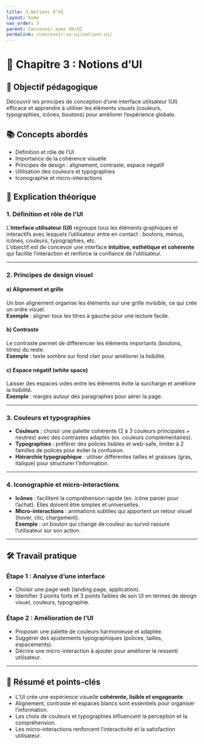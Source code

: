 ```yaml
---
title: 3.Notions d’UI
layout: home
nav_order: 3
parent: Concevoir avec UX/UI
permalink: /concevoir-ux-ui/notions-ui/
---
```


# 📘 Chapitre 3 : Notions d’UI

## 🎯 Objectif pédagogique
Découvrir les principes de conception d’une interface utilisateur (UI) efficace et apprendre à utiliser les éléments visuels (couleurs, typographies, icônes, boutons) pour améliorer l’expérience globale.

## 📚 Concepts abordés
- Définition et rôle de l’UI
- Importance de la cohérence visuelle
- Principes de design : alignement, contraste, espace négatif
- Utilisation des couleurs et typographies
- Iconographie et micro-interactions

## 🧠 Explication théorique

### 1. Définition et rôle de l’UI
L’**interface utilisateur (UI)** regroupe tous les éléments graphiques et interactifs avec lesquels l’utilisateur entre en contact : boutons, menus, icônes, couleurs, typographies, etc.  
L’objectif est de concevoir une interface **intuitive, esthétique et cohérente** qui facilite l’interaction et renforce la confiance de l’utilisateur.

---

### 2. Principes de design visuel

#### a) Alignement et grille  
Un bon alignement organise les éléments sur une grille invisible, ce qui crée un ordre visuel.  
**Exemple** : aligner tous les titres à gauche pour une lecture facile.

#### b) Contraste  
Le contraste permet de différencier les éléments importants (boutons, titres) du reste.  
**Exemple** : texte sombre sur fond clair pour améliorer la lisibilité.

#### c) Espace négatif (white space)  
Laisser des espaces vides entre les éléments évite la surcharge et améliore la lisibilité.  
**Exemple** : marges autour des paragraphes pour aérer la page.

---

### 3. Couleurs et typographies

- **Couleurs** : choisir une palette cohérente (2 à 3 couleurs principales + neutres) avec des contrastes adaptés (ex. couleurs complémentaires).  
- **Typographies** : préférer des polices lisibles et web-safe, limiter à 2 familles de polices pour éviter la confusion.  
- **Hiérarchie typographique** : utiliser différentes tailles et graisses (gras, italique) pour structurer l’information.

---

### 4. Iconographie et micro-interactions

- **Icônes** : facilitent la compréhension rapide (ex. icône panier pour l’achat). Elles doivent être simples et universelles.  
- **Micro-interactions** : animations subtiles qui apportent un retour visuel (hover, clic, chargement).  
  **Exemple** : un bouton qui change de couleur au survol rassure l’utilisateur sur son action.

---

## 🛠 Travail pratique

### Étape 1 : Analyse d’une interface  
- Choisir une page web (landing page, application).  
- Identifier 3 points forts et 3 points faibles de son UI en termes de design visuel, couleurs, typographie.

### Étape 2 : Amélioration de l’UI  
- Proposer une palette de couleurs harmonieuse et adaptée.  
- Suggérer des ajustements typographiques (polices, tailles, espacements).  
- Décrire une micro-interaction à ajouter pour améliorer le ressenti utilisateur.

---

## 🧾 Résumé et points-clés
- L’UI crée une expérience visuelle **cohérente, lisible et engageante**.  
- Alignement, contraste et espaces blancs sont essentiels pour organiser l’information.  
- Les choix de couleurs et typographies influencent la perception et la compréhension.  
- Les micro-interactions renforcent l’interactivité et la satisfaction utilisateur.
